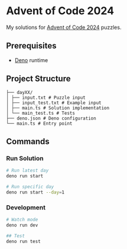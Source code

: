 # Advent of Code 2024

My solutions for [Advent of Code 2024](https://adventofcode.com/2024) puzzles.

## Prerequisites

- [Deno](https://deno.land/) runtime

## Project Structure

```plaintext
├── dayXX/
│ ├── input.txt # Puzzle input
│ ├── input_test.txt # Example input
│ ├── main.ts # Solution implementation
│ └── main_test.ts # Tests
├── deno.json # Deno configuration
└── main.ts # Entry point
```

## Commands

### Run Solution

```bash
# Run latest day
deno run start

# Run specific day
deno run start --day=1
```

### Development

```bash
# Watch mode
deno run dev

## Test
deno run test
```
